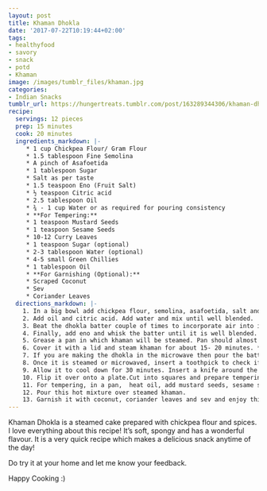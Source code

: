 ```yaml
---
layout: post
title: Khaman Dhokla
date: '2017-07-22T10:19:44+02:00'
tags:
- healthyfood
- savory
- snack
- potd
- Khaman
image: /images/tumblr_files/khaman.jpg
categories:
- Indian Snacks
tumblr_url: https://hungertreats.tumblr.com/post/163289344306/khaman-dhokla
recipe:
  servings: 12 pieces
  prep: 15 minutes
  cook: 20 minutes
  ingredients_markdown: |-
     * 1 cup Chickpea Flour/ Gram Flour
     * 1.5 tablespoon Fine Semolina
     * A pinch of Asafoetida
     * 1 tablespoon Sugar
     * Salt as per taste
     * 1.5 teaspoon Eno (Fruit Salt)
     * ½ teaspoon Citric acid
     * 2.5 tablespoon Oil
     * ¾ - 1 cup Water or as required for pouring consistency
     * **For Tempering:**
     * 1 teaspoon Mustard Seeds 
     * 1 teaspoon Sesame Seeds
     * 10-12 Curry Leaves
     * 1 teaspoon Sugar (optional)
     * 2-3 tablespoon Water (optional)
     * 4-5 small Green Chillies
     * 1 tablespoon Oil
     * **For Garnishing (Optional):**
     * Scraped Coconut
     * Sev
     * Coriander Leaves
  directions_markdown: |-
    1. In a big bowl add chickpea flour, semolina, asafoetida, salt and sugar. You can store this mix in an airtight container and when ready, mix in the remaining ingredients.
    2. Add oil and citric acid. Add water and mix until well blended.
    3. Beat the dhokla batter couple of times to incorporate air into it. This will result into fluffy and light dhokla. This has to be done before adding eno.
    4. Finally, add eno and whisk the batter until it is well blended. The batter will become airy and frothy and it should be of a thick dropping consistency.
    5. Grease a pan in which khaman will be steamed. Pan should almost be double in size as the batter will rise up while steaming. In a large vessel fill water and lay a channi/strainer at the base. Pour batter into that greased pan and place it inside the vessel containing hot boiling water and over the strainer.
    6. Cover it with a lid and steam khaman for about 15- 20 minutes. **OR**
    7. If you are making the dhokla in the microwave then pour the batter into a greased microwave bowl. Cook for 3-4 minutes (or it may take 5-6 minutes depending on the microwave) at full power.
    8. Once it is steamed or microwaved, insert a toothpick to check if khaman is properly cooked. It should come out clean.
    9. Allow it to cool down for 30 minutes. Insert a knife around the edges to loosen up Khaman.
    10. Flip it over onto a plate.Cut into squares and prepare tempering.
    11. For tempering, in a pan,  heat oil, add mustard seeds, sesame seeds and green chillies and let it splutter on a low flame. Don’t fry these on a high flame as they may explode leaving a mess. Add curry leaves and when they are crisp, add sugar and water. Mix it well.
    12. Pour this hot mixture over steamed khaman. 
    13. Garnish it with coconut, coriander leaves and sev and enjoy this delicious and nutritious Gujarati snack with chutney of your choice.
---
```

Khaman Dhokla is a steamed cake prepared with chickpea flour and spices. I love everything about this recipe! It’s soft, spongy and has a wonderful flavour. It is a very quick recipe which makes a delicious snack anytime of the day!

Do try it at your home and let me know your feedback.

Happy Cooking :)
